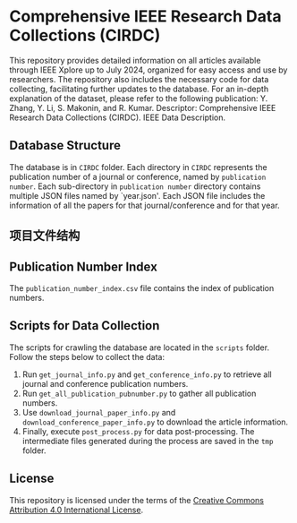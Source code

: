 # Comprehensive IEEE Research Data Collections (CIRDC)

This repository provides detailed information on all articles available through IEEE Xplore up to July 2024, organized for easy access and use by researchers. The repository also includes the necessary code for data collecting, facilitating further updates to the database. For an in-depth explanation of the dataset, please refer to the following publication: Y. Zhang, Y. Li, S. Makonin, and R. Kumar. Descriptor: Comprehensive IEEE Research Data Collections (CIRDC). IEEE Data Description.

## Database Structure

The database is in `CIRDC` folder. Each directory in `CIRDC` represents the publication number of a journal or conference, named by `publication number`. Each sub-directory in `publication number` directory contains multiple JSON files named by `year.json'. Each JSON file includes the information of all the papers for that journal/conference and for that year.

## 项目文件结构




## Publication Number Index

The `publication_number_index.csv` file contains the index of publication numbers.

## Scripts for Data Collection

The scripts for crawling the database are located in the `scripts` folder. Follow the steps below to collect the data:

1. Run `get_journal_info.py` and `get_conference_info.py` to retrieve all journal and conference publication numbers.
2. Run `get_all_publication_pubnumber.py` to gather all publication numbers.
3. Use `download_journal_paper_info.py` and `download_conference_paper_info.py` to download the article information.
4. Finally, execute `post_process.py` for data post-processing. The intermediate files generated during the process are saved in the `tmp` folder.

## License

This repository is licensed under the terms of the [Creative Commons Attribution 4.0 International License](LICENSE).
